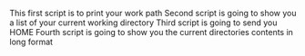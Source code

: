 This first script is to print your work path
Second script is going to show you a list of your current working directory
Third script is going to send you HOME
Fourth script is going to show you the current directories contents in long format
